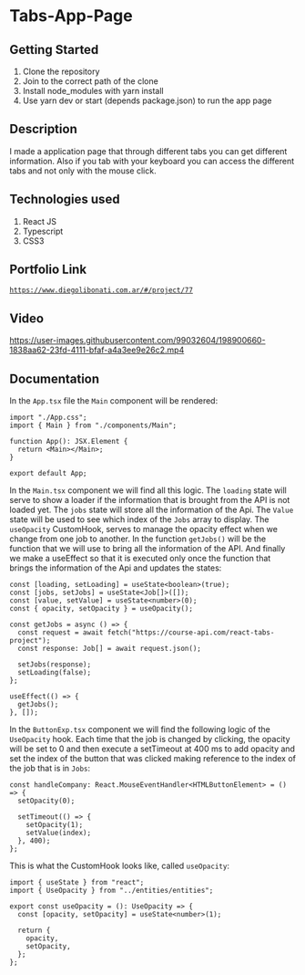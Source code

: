 # Tabs-App-Page

## Getting Started

1. Clone the repository
2. Join to the correct path of the clone
3. Install node_modules with yarn install
4. Use yarn dev or start (depends package.json) to run the app page

## Description

I made a application page that through different tabs you can get different information. Also if you tab with your keyboard you can access the different tabs and not only with the mouse click.

## Technologies used

1. React JS
2. Typescript
3. CSS3

## Portfolio Link

[`https://www.diegolibonati.com.ar/#/project/77`](https://www.diegolibonati.com.ar/#/project/77)

## Video

https://user-images.githubusercontent.com/99032604/198900660-1838aa62-23fd-4111-bfaf-a4a3ee9e26c2.mp4

## Documentation

In the `App.tsx` file the `Main` component will be rendered:

```
import "./App.css";
import { Main } from "./components/Main";

function App(): JSX.Element {
  return <Main></Main>;
}

export default App;
```

In the `Main.tsx` component we will find all this logic. The `loading` state will serve to show a loader if the information that is brought from the API is not loaded yet. The `jobs` state will store all the information of the Api. The `Value` state will be used to see which index of the `Jobs` array to display. The `useOpacity` CustomHook, serves to manage the opacity effect when we change from one job to another. In the function `getJobs()` will be the function that we will use to bring all the information of the API. And finally we make a useEffect so that it is executed only once the function that brings the information of the Api and updates the states:

```
const [loading, setLoading] = useState<boolean>(true);
const [jobs, setJobs] = useState<Job[]>([]);
const [value, setValue] = useState<number>(0);
const { opacity, setOpacity } = useOpacity();

const getJobs = async () => {
  const request = await fetch("https://course-api.com/react-tabs-project");
  const response: Job[] = await request.json();

  setJobs(response);
  setLoading(false);
};

useEffect(() => {
  getJobs();
}, []);
```

In the `ButtonExp.tsx` component we will find the following logic of the `UseOpacity` hook. Each time that the job is changed by clicking, the opacity will be set to 0 and then execute a setTimeout at 400 ms to add opacity and set the index of the button that was clicked making reference to the index of the job that is in `Jobs`:

```
const handleCompany: React.MouseEventHandler<HTMLButtonElement> = () => {
  setOpacity(0);

  setTimeout(() => {
    setOpacity(1);
    setValue(index);
  }, 400);
};
```

This is what the CustomHook looks like, called `useOpacity`:

```
import { useState } from "react";
import { UseOpacity } from "../entities/entities";

export const useOpacity = (): UseOpacity => {
  const [opacity, setOpacity] = useState<number>(1);

  return {
    opacity,
    setOpacity,
  };
};
```
